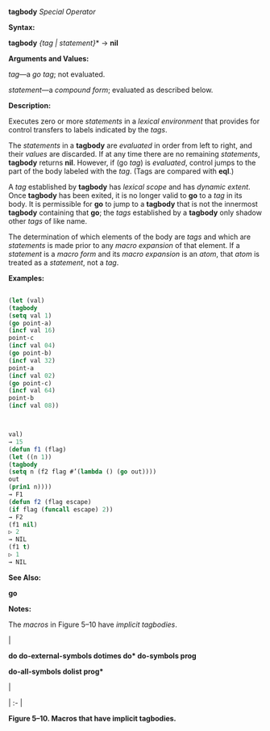 **tagbody** *Special Operator* 



**Syntax:** 



**tagbody** *\{tag | statement\}*\* → **nil** 



**Arguments and Values:** 



*tag*—a *go tag*; not evaluated. 



*statement*—a *compound form*; evaluated as described below. 



**Description:** 



Executes zero or more *statements* in a *lexical environment* that provides for control transfers to labels indicated by the *tags*. 



The *statements* in a **tagbody** are *evaluated* in order from left to right, and their *values* are discarded. If at any time there are no remaining *statements*, **tagbody** returns **nil**. However, if (go *tag*) is *evaluated*, control jumps to the part of the body labeled with the *tag*. (Tags are compared with **eql**.) 



A *tag* established by **tagbody** has *lexical scope* and has *dynamic extent*. Once **tagbody** has been exited, it is no longer valid to **go** to a *tag* in its body. It is permissible for **go** to jump to a **tagbody** that is not the innermost **tagbody** containing that **go**; the *tags* established by a **tagbody** only shadow other *tags* of like name. 



The determination of which elements of the body are *tags* and which are *statements* is made prior to any *macro expansion* of that element. If a *statement* is a *macro form* and its *macro expansion* is an *atom*, that *atom* is treated as a *statement*, not a *tag*. 



**Examples:**
```lisp
 
(let (val) 
(tagbody 
(setq val 1) 
(go point-a) 
(incf val 16) 
point-c 
(incf val 04) 
(go point-b) 
(incf val 32) 
point-a 
(incf val 02) 
(go point-c) 
(incf val 64) 
point-b 
(incf val 08)) 



val) 
→ 15 
(defun f1 (flag) 
(let ((n 1)) 
(tagbody 
(setq n (f2 flag #’(lambda () (go out)))) 
out 
(prin1 n)))) 
→ F1 
(defun f2 (flag escape) 
(if flag (funcall escape) 2)) 
→ F2 
(f1 nil) 
▷ 2 
→ NIL 
(f1 t) 
▷ 1 
→ NIL 

```
**See Also:** 



**go** 



**Notes:** 



The *macros* in Figure 5–10 have *implicit tagbodies*. 



|<p>**do do-external-symbols dotimes do\* do-symbols prog** </p><p>**do-all-symbols dolist prog\***</p>|

| :- |





**Figure 5–10. Macros that have implicit tagbodies.** 



